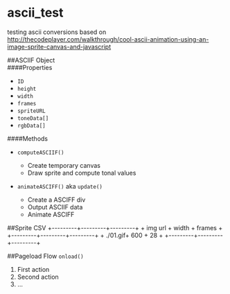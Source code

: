 # ascii_test
testing ascii conversions based on http://thecodeplayer.com/walkthrough/cool-ascii-animation-using-an-image-sprite-canvas-and-javascript
  
##ASCIIF Object  
####Properties
- <code>ID</code>
- <code>height</code>
- <code>width</code>
- <code>frames</code>
- <code>spriteURL</code>
- <code>toneData[]</code>
- <code>rgbData[]</code>

####Methods
- <code>computeASCIIF()</code>
	- Create temporary canvas
	- Draw sprite and compute tonal values
	
- <code>animateASCIFF()</code> aka <code>update()</code>
	- Create a ASCIFF div
	- Output ASCIIF data
	- Animate ASCIFF 


##Sprite CSV 
	+---------+---------+---------+
	+ img url + width   + frames  +
	+---------+---------+---------+
	+ ./01.gif+ 600		+ 28      +
	+---------+---------+---------+

##Pageload Flow
<code>onload()</code>
1. First action  
2. Second action  
3. ...  